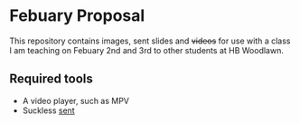 # Febuary Proposal
This repository contains images, sent slides and ~~videos~~ for use with a class I am teaching on Febuary 2nd and 3rd to other students at HB Woodlawn.

## Required tools
- A video player, such as MPV
- Suckless [sent](http://tools.suckless.org/sent/)
